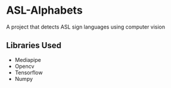 # ASL-Alphabets
A project that detects ASL sign languages using computer vision

## Libraries Used
* Mediapipe
* Opencv
* Tensorflow
* Numpy